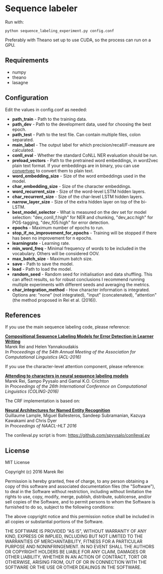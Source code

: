 Sequence labeler
=========================

Run with:

    python sequence_labeling_experiment.py config.conf

Preferably with Theano set up to use CUDA, so the process can run on a GPU.

Requirements
-------------------------

* numpy
* theano
* lasagne

Configuration
-------------------------

Edit the values in config.conf as needed:

* **path_train** - Path to the training data.
* **path_dev** - Path to the development data, used for choosing the best epoch.
* **path_test** - Path to the test file. Can contain multiple files, colon separated.
* **main_label** - The output label for which precision/recall/F-measure are calculated.
* **conll_eval** - Whether the standard CoNLL NER evaluation should be run.
* **preload_vectors** - Path to the pretrained word embeddings, in word2vec plain text format. If your embeddings are in binary, you can use [convertvec](https://github.com/marekrei/convertvec) to convert them to plain text.
* **word_embedding_size** - Size of the word embeddings used in the model.
* **char_embedding_size** - Size of the character embeddings.
* **word_recurrent_size** - Size of the word-level LSTM hidden layers.
* **char_recurrent_size** - Size of the char-level LSTM hidden layers.
* **narrow_layer_size** - Size of the extra hidden layer on top of the bi-LSTM.
* **best_model_selector** - What is measured on the dev set for model selection: "dev_conll_f:high" for NER and chunking, "dev_acc:high" for POS-tagging, "dev_f05:high" for error detection.
* **epochs** - Maximum number of epochs to run.
* **stop_if_no_improvement_for_epochs** - Training will be stopped if there has been no improvement for n epochs.
* **learningrate** - Learning rate.
* **min_word_freq** - Minimal frequency of words to be included in the vocabulary. Others will be considered OOV.
* **max_batch_size** - Maximum batch size.
* **save** - Path to save the model.
* **load** - Path to load the model.
* **random_seed** - Random seed for initialisation and data shuffling. This can affect results, so for robust conclusions I recommend running multiple experiments with different seeds and averaging the metrics.
* **char_integration_method** - How character information is integrated. Options are: "none" (not integrated), "input" (concatenated), "attention" (the method proposed in Rei et al. (2016)).


References
-------------------------

If you use the main sequence labeling code, please reference:

[**Compositional Sequence Labeling Models for Error Detection in Learner Writing**](http://aclweb.org/anthology/P/P16/P16-1112.pdf)  
Marek Rei and Helen Yannakoudakis  
*In Proceedings of the 54th Annual Meeting of the Association for Computational Linguistics (ACL-2016)*
  

If you use the character-level attention component, please reference:

[**Attending to characters in neural sequence labeling models**](https://aclweb.org/anthology/C/C16/C16-1030.pdf)  
Marek Rei, Sampo Pyysalo and Gamal K.O. Crichton  
*In Proceedings of the 26th International Conference on Computational Linguistics (COLING-2016)*
  

The CRF implementation is based on:

[**Neural Architectures for Named Entity Recognition**](https://arxiv.org/abs/1603.01360)  
Guillaume Lample, Miguel Ballesteros, Sandeep Subramanian, Kazuya Kawakami and Chris Dyer  
*In Proceedings of NAACL-HLT 2016*
  

The conlleval.py script is from: https://github.com/spyysalo/conlleval.py


License
---------------------------

MIT License

Copyright (c) 2016 Marek Rei

Permission is hereby granted, free of charge, to any person obtaining a copy of this software and associated documentation files (the "Software"), to deal in the Software without restriction, including without limitation the rights to use, copy, modify, merge, publish, distribute, sublicense, and/or sell copies of the Software, and to permit persons to whom the Software is furnished to do so, subject to the following conditions:

The above copyright notice and this permission notice shall be included in all copies or substantial portions of the Software.

THE SOFTWARE IS PROVIDED "AS IS", WITHOUT WARRANTY OF ANY KIND, EXPRESS OR IMPLIED, INCLUDING BUT NOT LIMITED TO THE WARRANTIES OF MERCHANTABILITY, FITNESS FOR A PARTICULAR PURPOSE AND NONINFRINGEMENT. IN NO EVENT SHALL THE AUTHORS OR COPYRIGHT HOLDERS BE LIABLE FOR ANY CLAIM, DAMAGES OR OTHER LIABILITY, WHETHER IN AN ACTION OF CONTRACT, TORT OR OTHERWISE, ARISING FROM, OUT OF OR IN CONNECTION WITH THE SOFTWARE OR THE USE OR OTHER DEALINGS IN THE SOFTWARE.
